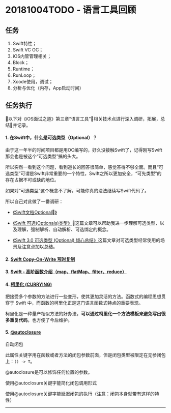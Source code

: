 # 20181004TODO - 语言工具回顾

## 任务
1. Swift特性；
2. Swift VC OC；
3. iOS内管管理相关；
4. Block；
5. Runtime；
6. RunLoop；
7. Xcode使用，调试；
8. 分析与优化（内存，App启动时间）

## 任务执行

以下对《iOS面试之道》第三章“语言工具”相关技术点进行深入调研，拓展，总结并记录。

#### 1. 在Swift中，什么是可选类型（Optional）？

由于这一年半的时间项目都是用OC编写的，好久没接触Swift了，记得刚写Swift那会也是被这个“可选类型”搞的头大。

所以突然一看到这个问题，看到道长的回答很简单，感觉答得不够全面。而且“可选类型”可谓是Swift非常重要的一个特性，Swift之所以更加安全，“可先类型”的存在占据不可或缺的地位。

如果对“可选类型”这个概念不了解，可能你真的没法继续写Swift代码了。

所以自己对此做了一番调研：

- [《Swift文档Optional》][Optional]

- [《Swift 可选(Optionals)类型》][wift 可选(Optionals)类型]这篇文章可以帮助我进一步理解可选类型，以及理解，强制解析、自动解析、可选绑定的概念。

- [《Swift 3.0 可选类型 (Optional) 倾心总结》][Swift 3.0 可选类型 (Optional) 倾心总结]这篇文章对可选类型经常使用的场景及注意点加以总结。

#### 2. [Swift Copy-On-Write 写时复制][COW]

#### 3. [Swift - 高阶函数介绍（map、flatMap、filter、reduce）][高阶函数]

#### 4. [柯里化 (CURRYING)][柯里化]
把接受多个参数的方法进行一些变形，使其更加灵活的方法。函数式的编程思想贯穿于 Swift 中，而函数的柯里化正是这门语言函数式特点的重要表现。

柯里化是一种量产相似方法的好办法，**可以通过柯里化一个方法模板来避免写出很多重复代码**，也方便了今后维护。

#### 5. [@autoclosure][@autoclosure]
自动闭包

此属性关键字用在函数或者方法的闭包参数前面，但是闭包类型被限定在无参闭包上：`() -> T`。

@autoclosure是可以修饰任何位置的参数。

使用@autoclosure关键字能简化闭包调用形式

使用@autoclosure关键字能延迟闭包的执行（注意：闭包本身就带有这样的特性）

---


[wift 可选(Optionals)类型]: http://www.runoob.com/swift/swift-optionals.html

[Optional]:https://developer.apple.com/documentation/swift/optional

[Swift 3.0 可选类型 (Optional) 倾心总结]: https://juejin.im/entry/5874b5cc8d6d810058a2ef2f

[COW]:https://blog.csdn.net/zn_echonn/article/details/79806625

[高阶函数]:http://www.hangge.com/blog/cache/detail_1827.html

[柯里化]:http://swifter.tips/currying/

[@autoclosure]: https://swift.gg/2016/04/06/swift-qa-2016-04-06/

[@AUTOCLOSURE 和 ??]: http://swifter.tips/autoclosure/

